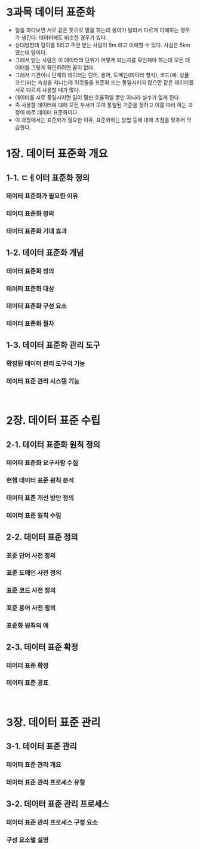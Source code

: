 # 3과목 데이터 표준화
- 일을 하다보면 서로 같은 뜻으로 말을 하는데 용어가 달라서 다르게 이해하는 경우가 생긴다. 데이터에도 비슷한 경우가 있다.
- 상대방한테 길이를 5라고 주면 받는 사람이 5m 라고 이해할 수 있다. 사실은 5km 였는데 말이다.
- 그래서 받는 사람은 이 데이터의 단위가 어떻게 되는지를 확인해야 하는데 모든 데이터를 그렇게 확인하려면 끝이 없다.
- 그래서 기관이나 단체의 데이터는 단어, 용어, 도메인(데이터 형식), 코드(예: 상품 코드)라는 속성을 지니는데 이것들을 표준화 또는 통일시키지 않으면 같은 데이터를 서로 다르게 사용할 때가 많다.
- 데이터를 서로 통일시키면 일이 훨씬 효율적일 뿐만 아니라 실수가 없게 된다.
- 즉 사용할 데이터에 대해 모든 부서가 모여 통일된 기준을 정하고 이를 따라 하는 과정이 바로 데이터 표준화이다.
- 이 과정에서는 표준화가 필요한 이유, 표준화하는 방법 등에 대해 초점을 맞추어 학습한다.

# 1장. 데이터 표준화 개요 
## 1-1. ㄷㅔ이터 표준화 정의
### 데이터 표준화가 필요한 이유

### 데이터 표준화 정의

### 데이터 표준화 기대 효과

## 1-2. 데이터 표준화 개념
### 데이터 표준화 정의

### 데이터 표준화 대상

### 데이터 표준화 구성 요소

### 데이터 표준화 절차

## 1-3. 데이터 표준화 관리 도구
### 확장된 데이터 관리 도구의 기능

### 데이터 표준 관리 시스템 기능

<br>

# 2장. 데이터 표준 수립 
## 2-1. 데이터 표준화 원칙 정의
### 데이터 표준화 요구사항 수집

### 현행 데이터 표준 원칙 분석

### 데이터 표준 개선 방안 정의

### 데이터 표준 원칙 수립 

## 2-2. 데이터 표준 정의
### 표준 단어 사전 정의

### 표준 도메인 사전 정의

### 표준 코드 사전 정의

### 표준 용어 사전 정의

### 표준화 원칙의 예

## 2-3. 데이터 표준 확정
### 데이터 표준 확정

### 데이터 표준 공표

<br>

# 3장. 데이터 표준 관리 
## 3-1. 데이터 표준 관리
### 데이터 표준 관리 개요

### 데이터 표준 관리 프로세스 유형 

## 3-2. 데이터 표준 관리 프로세스
### 데이터 표준 관리 프로세스 구정 요소

### 구성 요소별 설명